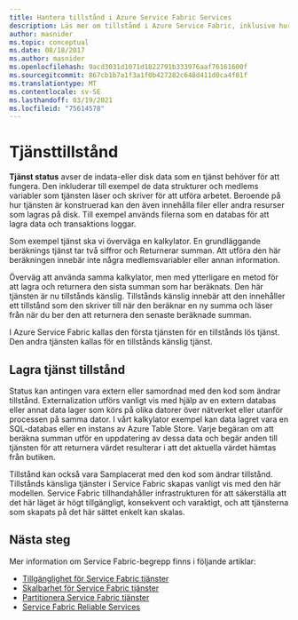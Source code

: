 ```yaml
---
title: Hantera tillstånd i Azure Service Fabric Services
description: Läs mer om tillstånd i Azure Service Fabric, inklusive hur du definierar och hanterar tjänst tillstånd i Service Fabric Services.
author: masnider
ms.topic: conceptual
ms.date: 08/18/2017
ms.author: masnider
ms.openlocfilehash: 9acd3031d1071d1822791b333976aaf76161600f
ms.sourcegitcommit: 867cb1b7a1f3a1f0b427282c648d411d0ca4f81f
ms.translationtype: MT
ms.contentlocale: sv-SE
ms.lasthandoff: 03/19/2021
ms.locfileid: "75614578"
---
```

# <a name="service-state"></a>Tjänsttillstånd
**Tjänst status** avser de indata-eller disk data som en tjänst behöver för att fungera. Den inkluderar till exempel de data strukturer och medlems variabler som tjänsten läser och skriver för att utföra arbetet. Beroende på hur tjänsten är konstruerad kan den även innehålla filer eller andra resurser som lagras på disk. Till exempel används filerna som en databas för att lagra data och transaktions loggar.

Som exempel tjänst ska vi överväga en kalkylator. En grundläggande beräknings tjänst tar två siffror och Returnerar summan. Att utföra den här beräkningen innebär inte några medlemsvariabler eller annan information.

Överväg att använda samma kalkylator, men med ytterligare en metod för att lagra och returnera den sista summan som har beräknats. Den här tjänsten är nu tillstånds känslig. Tillstånds känslig innebär att den innehåller ett tillstånd som den skriver till när den beräknar en ny summa och läser från när du ber den att returnera den senaste beräknade summan.

I Azure Service Fabric kallas den första tjänsten för en tillstånds lös tjänst. Den andra tjänsten kallas för en tillstånds känslig tjänst.

## <a name="storing-service-state"></a>Lagra tjänst tillstånd
Status kan antingen vara extern eller samordnad med den kod som ändrar tillstånd. Externalization utförs vanligt vis med hjälp av en extern databas eller annat data lager som körs på olika datorer över nätverket eller utanför processen på samma dator. I vårt kalkylator exempel kan data lagret vara en SQL-databas eller en instans av Azure Table Store. Varje begäran om att beräkna summan utför en uppdatering av dessa data och begär anden till tjänsten för att returnera värdet resulterar i att det aktuella värdet hämtas från butiken. 

Tillstånd kan också vara Samplacerat med den kod som ändrar tillstånd. Tillstånds känsliga tjänster i Service Fabric skapas vanligt vis med den här modellen. Service Fabric tillhandahåller infrastrukturen för att säkerställa att det här läget är högt tillgängligt, konsekvent och varaktigt, och att tjänsterna som skapats på det här sättet enkelt kan skalas.

## <a name="next-steps"></a>Nästa steg
Mer information om Service Fabric-begrepp finns i följande artiklar:

* [Tillgänglighet för Service Fabric tjänster](service-fabric-availability-services.md)
* [Skalbarhet för Service Fabric tjänster](service-fabric-concepts-scalability.md)
* [Partitionera Service Fabric tjänster](service-fabric-concepts-partitioning.md)
* [Service Fabric Reliable Services](service-fabric-reliable-services-introduction.md)
